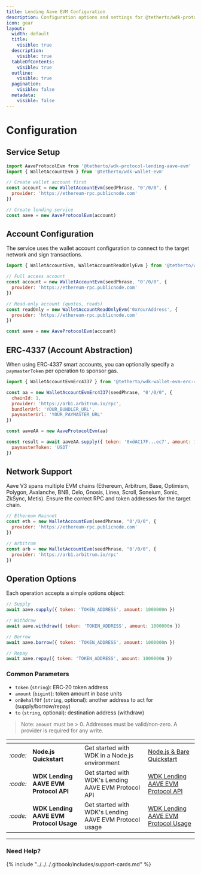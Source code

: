 ```yaml
---
title: Lending Aave EVM Configuration
description: Configuration options and settings for @tetherto/wdk-protocol-lending-aave-evm
icon: gear
layout:
  width: default
  title:
    visible: true
  description:
    visible: true
  tableOfContents:
    visible: true
  outline:
    visible: true
  pagination:
    visible: false
  metadata:
    visible: false
---
```


# Configuration

## Service Setup

```javascript
import AaveProtocolEvm from '@tetherto/wdk-protocol-lending-aave-evm'
import { WalletAccountEvm } from '@tetherto/wdk-wallet-evm'

// Create wallet account first
const account = new WalletAccountEvm(seedPhrase, "0'/0/0", {
  provider: 'https://ethereum-rpc.publicnode.com'
})

// Create lending service
const aave = new AaveProtocolEvm(account)
```

## Account Configuration

The service uses the wallet account configuration to connect to the target network and sign transactions.

```javascript
import { WalletAccountEvm, WalletAccountReadOnlyEvm } from '@tetherto/wdk-wallet-evm'

// Full access account
const account = new WalletAccountEvm(seedPhrase, "0'/0/0", {
  provider: 'https://ethereum-rpc.publicnode.com'
})

// Read-only account (quotes, reads)
const readOnly = new WalletAccountReadOnlyEvm('0xYourAddress', {
  provider: 'https://ethereum-rpc.publicnode.com'
})

const aave = new AaveProtocolEvm(account)
```

## ERC‑4337 (Account Abstraction)

When using ERC‑4337 smart accounts, you can optionally specify a `paymasterToken` per operation to sponsor gas.

```javascript
import { WalletAccountEvmErc4337 } from '@tetherto/wdk-wallet-evm-erc-4337'

const aa = new WalletAccountEvmErc4337(seedPhrase, "0'/0/0", {
  chainId: 1,
  provider: 'https://arb1.arbitrum.io/rpc',
  bundlerUrl: 'YOUR_BUNDLER_URL',
  paymasterUrl: 'YOUR_PAYMASTER_URL'
})

const aaveAA = new AaveProtocolEvm(aa)

const result = await aaveAA.supply({ token: '0xdAC17F...ec7', amount: 1000000n }, {
  paymasterToken: 'USDT'
})
```

## Network Support

Aave V3 spans multiple EVM chains (Ethereum, Arbitrum, Base, Optimism, Polygon, Avalanche, BNB, Celo, Gnosis, Linea, Scroll, Soneium, Sonic, ZkSync, Metis). Ensure the correct RPC and token addresses for the target chain.

```javascript
// Ethereum Mainnet
const eth = new WalletAccountEvm(seedPhrase, "0'/0/0", {
  provider: 'https://ethereum-rpc.publicnode.com'
})

// Arbitrum
const arb = new WalletAccountEvm(seedPhrase, "0'/0/0", {
  provider: 'https://arb1.arbitrum.io/rpc'
})
```

## Operation Options

Each operation accepts a simple options object:

```javascript
// Supply
await aave.supply({ token: 'TOKEN_ADDRESS', amount: 1000000n })

// Withdraw
await aave.withdraw({ token: 'TOKEN_ADDRESS', amount: 1000000n })

// Borrow
await aave.borrow({ token: 'TOKEN_ADDRESS', amount: 1000000n })

// Repay
await aave.repay({ token: 'TOKEN_ADDRESS', amount: 1000000n })
```

### Common Parameters

- `token` (`string`): ERC‑20 token address
- `amount` (`bigint`): token amount in base units
- `onBehalfOf` (`string`, optional): another address to act for (supply/borrow/repay)
- `to` (`string`, optional): destination address (withdraw)

> Note: `amount` must be > 0. Addresses must be valid/non‑zero. A provider is required for any write.


<table data-card-size="large" data-view="cards">
	<thead>
		<tr>
			<th></th>
			<th></th>
			<th></th>
			<th data-hidden data-card-target data-type="content-ref"></th>
		</tr>
	</thead>
	<tbody>
		<tr>
			<td>
				<i class="fa-code">:code:</i>
			</td>
			<td>
				<strong>Node.js Quickstart</strong>
			</td>
			<td>Get started with WDK in a Node.js environment</td>
			<td>
				<a href="../../../start-building/nodejs-bare-quickstart.md">Node.js & Bare Quickstart</a>
			</td>
		</tr>
    <tr>
			<td>
				<i class="fa-code">:code:</i>
			</td>
			<td>
				<strong>WDK Lending AAVE EVM Protocol API</strong>
			</td>
			<td>Get started with WDK's Lending AAVE EVM Protocol API</td>
			<td>
				<a href="./api-reference.md">WDK Lending AAVE EVM Protocol API</a>
			</td>
		</tr>
        <tr>
			<td>
				<i class="fa-code">:code:</i>
			</td>
			<td>
				<strong>WDK Lending AAVE EVM Protocol Usage</strong>
			</td>
			<td>Get started with WDK's Lending AAVE EVM Protocol usage</td>
			<td>
				<a href="./usage.md">WDK Lending AAVE EVM Protocol  Usage</a>
			</td>
		</tr>
	</tbody>
</table>

***

### Need Help?

{% include "../../../.gitbook/includes/support-cards.md" %}



